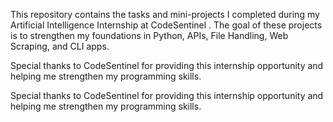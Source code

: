 This repository contains the tasks and mini-projects I completed during my Artificial Intelligence Internship at CodeSentinel
.
The goal of these projects is to strengthen my foundations in Python, APIs, File Handling, Web Scraping, and CLI apps.

Special thanks to CodeSentinel for providing this internship opportunity and helping me strengthen my programming skills.

Special thanks to CodeSentinel for providing this internship opportunity and helping me strengthen my programming skills.
